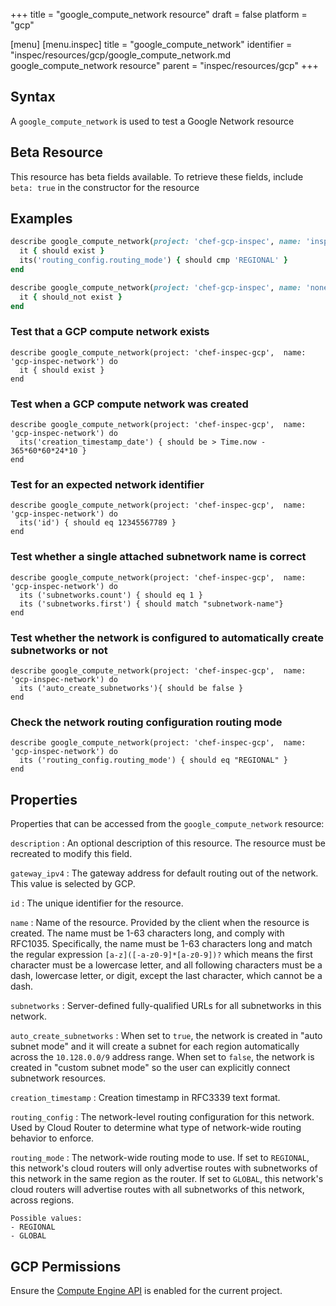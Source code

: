+++
title = "google_compute_network resource"
draft = false
platform = "gcp"

[menu]
  [menu.inspec]
    title = "google_compute_network"
    identifier = "inspec/resources/gcp/google_compute_network.md google_compute_network resource"
    parent = "inspec/resources/gcp"
+++

## Syntax

A `google_compute_network` is used to test a Google Network resource

## Beta Resource

This resource has beta fields available. To retrieve these fields, include `beta: true` in the constructor for the resource

## Examples

```ruby
describe google_compute_network(project: 'chef-gcp-inspec', name: 'inspec-network') do
  it { should exist }
  its('routing_config.routing_mode') { should cmp 'REGIONAL' }
end

describe google_compute_network(project: 'chef-gcp-inspec', name: 'nonexistent') do
  it { should_not exist }
end
```

### Test that a GCP compute network exists

    describe google_compute_network(project: 'chef-inspec-gcp',  name: 'gcp-inspec-network') do
      it { should exist }
    end

### Test when a GCP compute network was created

    describe google_compute_network(project: 'chef-inspec-gcp',  name: 'gcp-inspec-network') do
      its('creation_timestamp_date') { should be > Time.now - 365*60*60*24*10 }
    end

### Test for an expected network identifier

    describe google_compute_network(project: 'chef-inspec-gcp',  name: 'gcp-inspec-network') do
      its('id') { should eq 12345567789 }
    end

### Test whether a single attached subnetwork name is correct

    describe google_compute_network(project: 'chef-inspec-gcp',  name: 'gcp-inspec-network') do
      its ('subnetworks.count') { should eq 1 }
      its ('subnetworks.first') { should match "subnetwork-name"}
    end

### Test whether the network is configured to automatically create subnetworks or not

    describe google_compute_network(project: 'chef-inspec-gcp',  name: 'gcp-inspec-network') do
      its ('auto_create_subnetworks'){ should be false }
    end

### Check the network routing configuration routing mode

    describe google_compute_network(project: 'chef-inspec-gcp',  name: 'gcp-inspec-network') do
      its ('routing_config.routing_mode') { should eq "REGIONAL" }
    end

## Properties

Properties that can be accessed from the `google_compute_network` resource:

`description`
: An optional description of this resource. The resource must be recreated to modify this field.

`gateway_ipv4`
: The gateway address for default routing out of the network. This value is selected by GCP.

`id`
: The unique identifier for the resource.

`name`
: Name of the resource. Provided by the client when the resource is created. The name must be 1-63 characters long, and comply with RFC1035. Specifically, the name must be 1-63 characters long and match the regular expression `[a-z]([-a-z0-9]*[a-z0-9])?` which means the first character must be a lowercase letter, and all following characters must be a dash, lowercase letter, or digit, except the last character, which cannot be a dash.

`subnetworks`
: Server-defined fully-qualified URLs for all subnetworks in this network.

`auto_create_subnetworks`
: When set to `true`, the network is created in "auto subnet mode" and it will create a subnet for each region automatically across the `10.128.0.0/9` address range. When set to `false`, the network is created in "custom subnet mode" so the user can explicitly connect subnetwork resources.

`creation_timestamp`
: Creation timestamp in RFC3339 text format.

`routing_config`
: The network-level routing configuration for this network. Used by Cloud Router to determine what type of network-wide routing behavior to enforce.

  `routing_mode`
  : The network-wide routing mode to use. If set to `REGIONAL`, this network's cloud routers will only advertise routes with subnetworks of this network in the same region as the router. If set to `GLOBAL`, this network's cloud routers will advertise routes with all subnetworks of this network, across regions.

    Possible values:
    - REGIONAL
    - GLOBAL

## GCP Permissions

Ensure the [Compute Engine API](https://console.cloud.google.com/apis/library/compute.googleapis.com/) is enabled for the current project.
